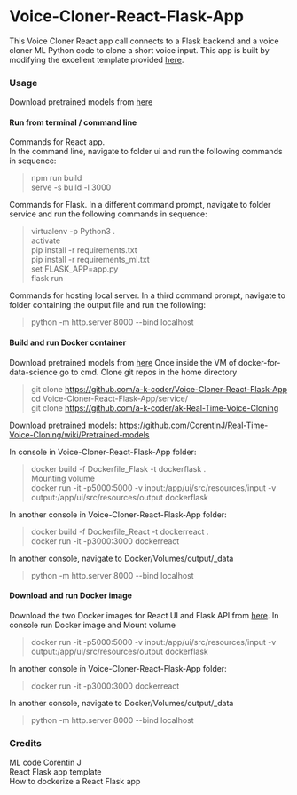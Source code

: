# Voice-Cloner-React-Flask-App
This Voice Cloner React app call connects to a Flask backend and a voice cloner ML Python code to clone a short voice input. This app is built by modifying the excellent template provided [here](https://github.com/kb22/ML-React-App-Template).

### Usage
Download pretrained models from [here](https://github.com/CorentinJ/Real-Time-Voice-Cloning/wiki/Pretrained-models)

#### Run from terminal / command line
Commands for React app. <br>
In the command line, navigate to folder ui and run the following commands in sequence: <br>
> npm run build <br>
> serve -s build -l 3000 <br>

Commands for Flask. In a different command prompt, navigate to folder service and run the following commands in sequence: <br>
> virtualenv -p Python3 . <br>
> activate <br>
> pip install -r requirements.txt <br>
> pip install -r requirements_ml.txt <br>
> set FLASK_APP=app.py <br>
> flask run <br>

Commands for hosting local server. In a third command prompt, navigate to folder containing the output file and run the following: <br>
> python -m http.server 8000 --bind localhost

#### Build and run Docker container
Download pretrained models from [here](https://github.com/CorentinJ/Real-Time-Voice-Cloning/wiki/Pretrained-models)
Once inside the VM of docker-for-data-science go to cmd. Clone git repos in the home directory
> git clone https://github.com/a-k-coder/Voice-Cloner-React-Flask-App <br>
> cd Voice-Cloner-React-Flask-App/service/ <br>
> git clone https://github.com/a-k-coder/ak-Real-Time-Voice-Cloning <br>

Download pretrained models: https://github.com/CorentinJ/Real-Time-Voice-Cloning/wiki/Pretrained-models

In console in Voice-Cloner-React-Flask-App folder: <br>
> docker build -f Dockerfile_Flask -t dockerflask . <br>
Mounting volume <br>
> docker run -it -p5000:5000 -v input:/app/ui/src/resources/input -v output:/app/ui/src/resources/output dockerflask <br>

In another console in Voice-Cloner-React-Flask-App folder: <br>
> docker build -f Dockerfile_React -t dockerreact . <br>
> docker run -it -p3000:3000 dockerreact

In another console, navigate to Docker/Volumes/output/\_data
> python -m http.server 8000 --bind localhost


#### Download and run Docker image
Download the two Docker images for React UI and Flask API from [here](https://hub.docker.com/repository/docker/akcoder/voicecloner).
In console run Docker image and Mount volume <br>
> docker run -it -p5000:5000 -v input:/app/ui/src/resources/input -v output:/app/ui/src/resources/output dockerflask <br>

In another console in Voice-Cloner-React-Flask-App folder: <br>
> docker run -it -p3000:3000 dockerreact

In another console, navigate to Docker/Volumes/output/\_data
> python -m http.server 8000 --bind localhost

### Credits
ML code Corentin J <br>
React Flask app template <br>
How to dockerize a React Flask app

